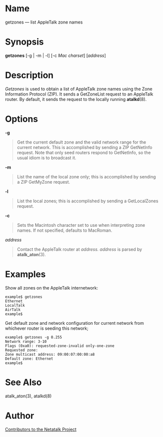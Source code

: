 # Name

getzones — list AppleTalk zone names

# Synopsis

**getzones** [-g | -m | -l] [-c *Mac charset*] [*address*]

# Description

*Getzones* is used to obtain a list of AppleTalk zone names using the
Zone Information Protocol (ZIP). It sends a GetZoneList request to an
AppleTalk router. By default, it sends the request to the locally
running **atalkd**(8).

# Options

**-g**

> Get the current default zone and the valid network range for the current network.
This is accomplished by sending a ZIP GetNetInfo request.  Note that only seed routers
respond to GetNetInfo, so the usual idiom is to broadcast it.

**-m**

> List the name of the local zone only; this is accomplished by sending a
ZIP GetMyZone request.

**-l**

> List the local zones; this is accomplished by sending a GetLocalZones
request.

**-c**

> Sets the Macintosh character set to use when interpreting zone names.  If not specified,
defaults to MacRoman.

*address*

> Contact the AppleTalk router at *address.* *address* is parsed by
**atalk_aton**(3).

# Examples

Show all zones on the AppleTalk internetwork:

	example$ getzones
	Ethernet
	LocalTalk
	AirTalk
	example$

Get default zone and network configuration for current network from whichever router
is seeding this network;

	example$ getzones -g 0.255
	Network range: 3-10
	Flags (0xa0): requested-zone-invalid only-one-zone
	Requested zone: 
	Zone multicast address: 09:00:07:00:00:a8
	Default zone: Ethernet
	example$

# See Also

atalk_aton(3), atalkd(8)

# Author

[Contributors to the Netatalk Project](https://netatalk.io/contributors)
